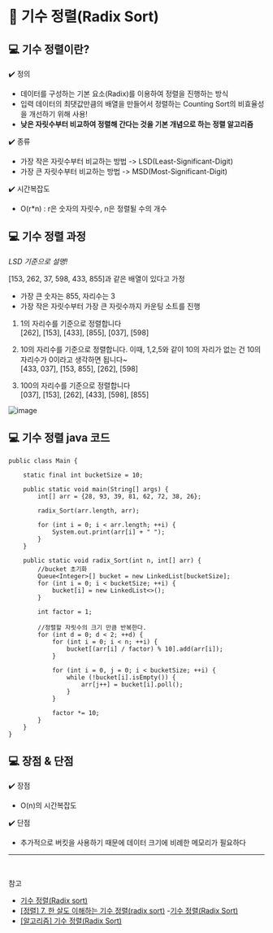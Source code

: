 # :pushpin: 기수 정렬(Radix Sort)

## :computer: 기수 정렬이란?

:heavy_check_mark: 정의

- 데이터를 구성하는 기본 요소(Radix)를 이용하여 정렬을 진행하는 방식
- 입력 데이터의 최댓값만큼의 배열을 만들어서 정렬하는 Counting Sort의 비효율성을 개선하기 위해 사용!
- **낮은 자릿수부터 비교하여 정렬해 간다는 것을 기본 개념으로 하는 정렬 알고리즘**

:heavy_check_mark: 종류

- 가장 작은 자릿수부터 비교하는 방법 -> LSD(Least-Significant-Digit)
- 가장 큰 자릿수부터 비교하는 방법 -> MSD(Most-Significant-Digit)

:heavy_check_mark: 시간복잡도

- O(r\*n) : r은 숫자의 자릿수, n은 정렬될 수의 개수

## :computer: 기수 정렬 과정

_LSD 기준으로 설명!_

[153, 262, 37, 598, 433, 855]과 같은 배열이 있다고 가정

- 가장 큰 숫자는 855, 자리수는 3
- 가장 작은 자릿수부터 가장 큰 자릿수까지 카운팅 소트를 진행

1. 1의 자리수를 기준으로 정렬합니다
   </br>
   [262], [153], [433], [855], [037], [598]

2. 10의 자리수를 기준으로 정렬합니다. 이때, 1,2,5와 같이 10의 자리가 없는 건 10의 자리수가 0이라고 생각하면 됩니다~
   </br>
   [433, 037], [153, 855], [262], [598]

3. 100의 자리수를 기준으로 정렬합니다
   </br>
   [037], [153], [262], [433], [598], [855]

![image](https://github.com/SeoYeonBae/CS_study/assets/69101568/343ca095-0799-40bc-b2c8-e7ff07e4c1bc)

## :computer: 기수 정렬 java 코드

```
public class Main {

	static final int bucketSize = 10;

	public static void main(String[] args) {
		int[] arr = {28, 93, 39, 81, 62, 72, 38, 26};

		radix_Sort(arr.length, arr);

		for (int i = 0; i < arr.length; ++i) {
			System.out.print(arr[i] + " ");
		}
	}

	public static void radix_Sort(int n, int[] arr) {
		//bucket 초기화
		Queue<Integer>[] bucket = new LinkedList[bucketSize];
		for (int i = 0; i < bucketSize; ++i) {
			bucket[i] = new LinkedList<>();
		}

		int factor = 1;

		//정렬할 자릿수의 크기 만큼 반복한다.
		for (int d = 0; d < 2; ++d) {
			for (int i = 0; i < n; ++i) {
				bucket[(arr[i] / factor) % 10].add(arr[i]);
			}

			for (int i = 0, j = 0; i < bucketSize; ++i) {
				while (!bucket[i].isEmpty()) {
					arr[j++] = bucket[i].poll();
				}
			}

			factor *= 10;
		}
	}
}
```

## :computer: 장점 & 단점

:heavy_check_mark: 장점

- O(n)의 시간복잡도

:heavy_check_mark: 단점

- 추가적으로 버킷을 사용하기 때문에 데이터 크기에 비례한 메모리가 필요하다

---

<br>

참고

- [기수 정렬(Radix sort)](https://gyoogle.dev/blog/algorithm/Radix%20Sort.html)
- [[정렬] 7. 한 살도 이해하는 기수 정렬(radix sort)](https://10000cow.tistory.com/entry/%EC%A0%95%EB%A0%AC-7-%EA%B8%B0%EC%88%98-%EC%A0%95%EB%A0%ACradix-sort) -[기수 정렬(Radix Sort)](https://sorjfkrh5078.tistory.com/21)
- [[알고리즘] 기수 정렬(Radix Sort)](https://hongcoding.tistory.com/187)
